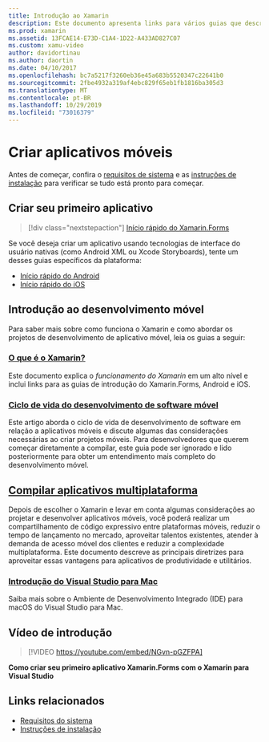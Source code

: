 ```yaml
---
title: Introdução ao Xamarin
description: Este documento apresenta links para vários guias que descrevem como começar no desenvolvimento do Xamarin. O conteúdo dos links descreve como criar um primeiro aplicativo e fornece uma introdução geral ao desenvolvimento móvel.
ms.prod: xamarin
ms.assetid: 13FCAE14-E73D-C1A4-1D22-A433AD827C07
ms.custom: xamu-video
author: davidortinau
ms.author: daortin
ms.date: 04/10/2017
ms.openlocfilehash: bc7a5217f3260eb36e45a683b5520347c22641b0
ms.sourcegitcommit: 2fbe4932a319af4ebc829f65eb1fb1816ba305d3
ms.translationtype: MT
ms.contentlocale: pt-BR
ms.lasthandoff: 10/29/2019
ms.locfileid: "73016379"
---
```

# <a name="building-mobile-apps"></a>Criar aplicativos móveis

Antes de começar, confira o [requisitos de sistema](requirements.md) e as [instruções de instalação](~/get-started/installation/index.md) para verificar se tudo está pronto para começar.

## <a name="build-your-first-app"></a>Criar seu primeiro aplicativo

> [!div class="nextstepaction"]
> [Início rápido do Xamarin.Forms](~/get-started/quickstarts/single-page.md)

Se você deseja criar um aplicativo usando tecnologias de interface do usuário nativas (como Android XML ou Xcode Storyboards), tente um desses guias específicos da plataforma:

- [Início rápido do Android](~/android/get-started/hello-android/hello-android-quickstart.md)
- [Início rápido do iOS](~/ios/get-started/hello-ios/hello-ios-quickstart.md)

## <a name="get-started-with-mobile-development"></a>Introdução ao desenvolvimento móvel

Para saber mais sobre como funciona o Xamarin e como abordar os projetos de desenvolvimento de aplicativo móvel, leia os guias a seguir:

### <a name="what-is-xamarincross-platformget-startedintroduction-to-mobile-developmentmd"></a>[O que é o Xamarin?](~/cross-platform/get-started/introduction-to-mobile-development.md)

Este documento explica o *funcionamento do Xamarin* em um alto nível e inclui links para as guias de introdução do Xamarin.Forms, Android e iOS.

### <a name="mobile-software-development-lifecyclecross-platformget-startedintroduction-to-mobile-sdlcmd"></a>[Ciclo de vida do desenvolvimento de software móvel](~/cross-platform/get-started/introduction-to-mobile-sdlc.md)

Este artigo aborda o ciclo de vida de desenvolvimento de software em relação a aplicativos móveis e discute algumas das considerações necessárias ao criar projetos móveis. Para desenvolvedores que querem começar diretamente a compilar, este guia pode ser ignorado e lido posteriormente para obter um entendimento mais completo do desenvolvimento móvel.

## <a name="building-cross-platform-applicationscross-platformapp-fundamentalsbuilding-cross-platform-applicationsindexmd"></a>[Compilar aplicativos multiplataforma](~/cross-platform/app-fundamentals/building-cross-platform-applications/index.md)

Depois de escolher o Xamarin e levar em conta algumas considerações ao projetar e desenvolver aplicativos móveis, você poderá realizar um compartilhamento de código expressivo entre plataformas móveis, reduzir o tempo de lançamento no mercado, aproveitar talentos existentes, atender à demanda de acesso móvel dos clientes e reduzir a complexidade multiplataforma. Este documento descreve as principais diretrizes para aproveitar essas vantagens para aplicativos de produtividade e utilitários.

### <a name="introducing-visual-studio-for-machttpsdocsmicrosoftcomvisualstudiomac"></a>[Introdução do Visual Studio para Mac](https://docs.microsoft.com/visualstudio/mac/)

Saiba mais sobre o Ambiente de Desenvolvimento Integrado (IDE) para macOS do Visual Studio para Mac.

## <a name="get-started-video"></a>Vídeo de introdução

> [!VIDEO https://youtube.com/embed/NGvn-pGZFPA]

**Como criar seu primeiro aplicativo Xamarin.Forms com o Xamarin para Visual Studio**

## <a name="related-links"></a>Links relacionados

- [Requisitos do sistema](requirements.md)
- [Instruções de instalação](~/get-started/installation/index.md)
